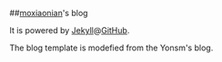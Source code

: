 ##[moxiaonian](http://moxiaonian.github.com)'s blog
  
  
It is powered by [Jekyll](http://jekyllrb.com)@[GitHub](https://github.com).
  
  
The blog template is modefied from the Yonsm's blog.
